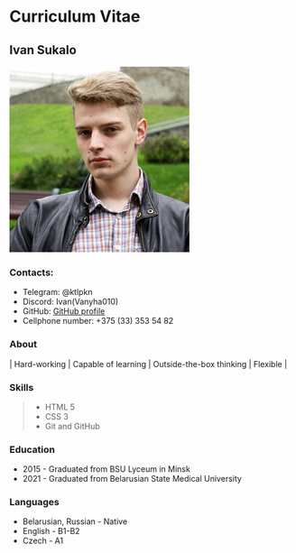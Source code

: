 # Curriculum Vitae
## Ivan Sukalo
![my-photo](src/img/profile1.JPG)

 ### Contacts:
* Telegram: @ktlpkn
* Discord: Ivan(Vanyha010)
* GitHub: [GitHub profile](https://github.com/Vanyha010)
* Cellphone number: +375 (33) 353 54 82

### About
| Hard-working | Capable of learning | Outside-the-box thinking | Flexible |

### Skills
> - HTML 5
> - CSS 3
> - Git and GitHub

### Education
* 2015 - Graduated from BSU Lyceum in Minsk
* 2021 - Graduated from Belarusian State Medical University

### Languages
* Belarusian, Russian - Native
* English - B1-B2
* Czech - A1